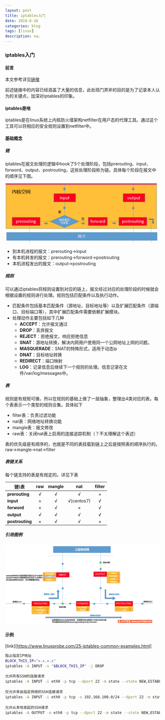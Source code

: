 ```yaml
---
layout: post
title: iptables入门
date: 2019-6-16
categories: blog
tags: [linux]
description: na。
---
```




### iptables入门

#### 前言

本文参考详见[链接](http://www.zsythink.net/archives/1199)

前述链接中的内容已经涵盖了大量的信息，此处班门弄斧的目的是为了记录本人认为的关键点，加深对iptables的印象。

#### iptables是啥

iptables是在linux系统上内核防火墙架构netfilter在用户态的代理工具。通过这个工具可以将相应的安全规则设置到netfilter中。

#### 基础概念

##### 链

iptables在报文处理的逻辑中hook了5个处理阶段，包括prerouting、input、forword、output、postrouting，这些处理阶段称为链。具体每个阶段在报文中的顺序见下图。

![image-20190615165829992](../assets/img/image-20190615165829992.png)

* 到本机进程的报文：prerouting->input
* 有本机转发的报文：prerouting->forword->postrouting
* 本机进程发出的报文：output->postrouting



##### 规则

可以通过iptables将规则设置到对应的链上，报文经过对应的处理阶段的时候就会根据设置的规则进行处理。规则包括匹配条件以及执行动作。

* 匹配条件包括基本匹配条件（源地址、目标地址等）以及扩展匹配条件（源端口、目标端口等），其中扩展匹配条件需要依赖扩展模块。
* 处理动作主要包括如下几种
  * **ACCEPT**：允许报文通过
  * **DROP**：丢弃报文
  * **REJECT**：拒绝报文，响应拒绝信息
  * **SNAT**：源地址转换，解决内网用户使用同一个公网地址上网的问题。
  * **MASQUERADE**：SNAT的特殊形式，适用于动态ip
  * **DNAT**：目标地址转换
  * **REDIRECT**：端口映射
  * **LOG**：记录信息后继续下一个规则的处理。信息记录在文件/var/log/messages中。

##### 表

规则是有规矩可循，所以在规则的基础上做了一层抽象，整理出4类对应的表。每个表表示一个类型的规则合集。具体如下

* filter表：负责过滤功能
* nat表：网络地址转换功能
* mangle表：报文修改
* raw表：关闭nat表上启用的连接追踪机制（？不太理解这个表述）

表的优先级是有顺序的，也就是不同的表挂载到链上之后是按照表的顺序执行的。raw->mangle->nat->filter

##### 表链关系

每个链支持的表是有规定的。详见下表

| 链\表           |   raw   | mangle  |       nat        | filter  |
| --------------- | :-----: | :-----: | :--------------: | :-----: |
| **prerouting**  | &radic; | &radic; |     &radic;      | &times; |
| **input**       | &times; | &radic; | &radic;(centos7) | &radic; |
| **forword**     | &times; | &radic; |     &times;      | &radic; |
| **output**      | &radic; | &radic; |     &radic;      | &radic; |
| **postrouting** | &times; | &radic; |     &radic;      | &times; |

##### 引用图例

![image-20190615171914436](../assets/img/image-20190615171914436.png)

#### 示例

[link][https://www.linuxprobe.com/25-iptables-common-examples.html]



```bash
阻止指定IP地址
BLOCK_THIS_IP="x.x.x.x"
iptables -A INPUT -s "$BLOCK_THIS_IP" -j DROP

允许所有SSH的连接请求
iptables -A INPUT -i eth0 -p tcp --dport 22 -m state --state NEW,ESTABLISHED -j ACCEPT

仅允许来自指定网络的SSH连接请求
iptables -A INPUT -i eth0 -p tcp -s 192.168.100.0/24 --dport 22 -m state --state NEW,ESTABLISHED -j ACCEPT

允许从本地发起的SSH请求
iptables -A OUTPUT -o eth0 -p tcp --dport 22 -m state --state NEW,ESTABLISHED -j ACCEPT
```




